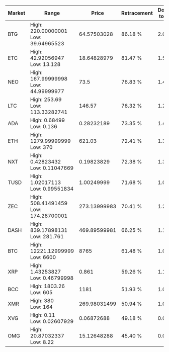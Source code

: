 | Market | Range | Price| Retracement | Doubles to 50% |
| --- | --- | --- | --- | --- |
| BTG | High: 220.00000001<br />Low: 39.64965523 | 64.57503028 | 86.18 % | 2.01 |
| ETC | High: 42.92056947<br />Low: 13.128 | 18.64828979 | 81.47 % | 1.50 |
| NEO | High: 167.99999998<br />Low: 44.99999977 | 73.5 | 76.83 % | 1.45 |
| LTC | High: 253.69<br />Low: 113.33282741 | 146.57 | 76.32 % | 1.25 |
| ADA | High: 0.68499<br />Low: 0.136 | 0.28232189 | 73.35 % | 1.45 |
| ETH | High: 1279.99999999<br />Low: 370 | 621.03 | 72.41 % | 1.33 |
| NXT | High: 0.42823432<br />Low: 0.11047669 | 0.19823829 | 72.38 % | 1.36 |
| TUSD | High: 1.02017113<br />Low: 0.99551834 | 1.00249999 | 71.68 % | 1.01 |
| ZEC | High: 508.41491459<br />Low: 174.28700001 | 273.13999983 | 70.41 % | 1.25 |
| DASH | High: 839.17898131<br />Low: 281.761 | 469.89599981 | 66.25 % | 1.19 |
| BTC | High: 12221.12999999<br />Low: 6600 | 8765 | 61.48 % | 1.07 |
| XRP | High: 1.43253827<br />Low: 0.46799998 | 0.861 | 59.26 % | 1.10 |
| BCC | High: 1803.26<br />Low: 605 | 1181 | 51.93 % | 1.02 |
| XMR | High: 380<br />Low: 164 | 269.98031499 | 50.94 % | 1.01 |
| XVG | High: 0.11<br />Low: 0.02607929 | 0.06872688 | 49.18 % | 0.00 |
| OMG | High: 20.87032337<br />Low: 8.22 | 15.12648288 | 45.40 % | 0.00 |

